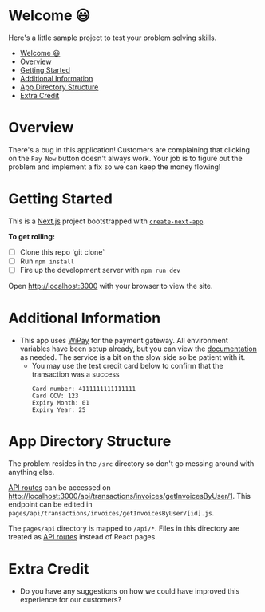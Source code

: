# Welcome 😃

Here's a little sample project to test your problem solving skills.

- [Welcome 😃](#welcome-)
- [Overview](#overview)
- [Getting Started](#getting-started)
- [Additional Information](#additional-information)
- [App Directory Structure](#app-directory-structure)
- [Extra Credit](#extra-credit)

# Overview

There's a bug in this application! Customers are complaining that clicking on the `Pay Now` button doesn't always work. Your job is to figure out the problem and implement a fix so we can keep the money flowing!

# Getting Started

This is a [Next.js](https://nextjs.org/) project bootstrapped with [`create-next-app`](https://github.com/vercel/next.js/tree/canary/packages/create-next-app).

**To get rolling:**

- [ ] Clone this repo 'git clone`
- [ ] Run `npm install`
- [ ] Fire up the development server with `npm run dev`

Open [http://localhost:3000](http://localhost:3000) with your browser to view the site.

# Additional Information

- This app uses [WiPay](https://www.wipaycaribbean.com/credit-card-api) for the payment gateway. All environment variables have been setup already, but you can view the [documentation](https://www.wipaycaribbean.com/credit-card-api) as needed. The service is a bit on the slow side so be patient with it.
  - You may use the test credit card below to confirm that the transaction was a success
    ```
    Card number: 4111111111111111
    Card CCV: 123
    Expiry Month: 01
    Expiry Year: 25
    ```

# App Directory Structure

The problem resides in the `/src` directory so don't go messing around with anything else.

[API routes](https://nextjs.org/docs/api-routes/introduction) can be accessed on [http://localhost:3000/api/transactions/invoices/getInvoicesByUser/1](http://localhost:3000/api/transactions/invoices/getInvoicesByUser/1). This endpoint can be edited in `pages/api/transactions/invoices/getInvoicesByUser/[id].js`.

The `pages/api` directory is mapped to `/api/*`. Files in this directory are treated as [API routes](https://nextjs.org/docs/api-routes/introduction) instead of React pages.

# Extra Credit

- Do you have any suggestions on how we could have improved this experience for our customers?
